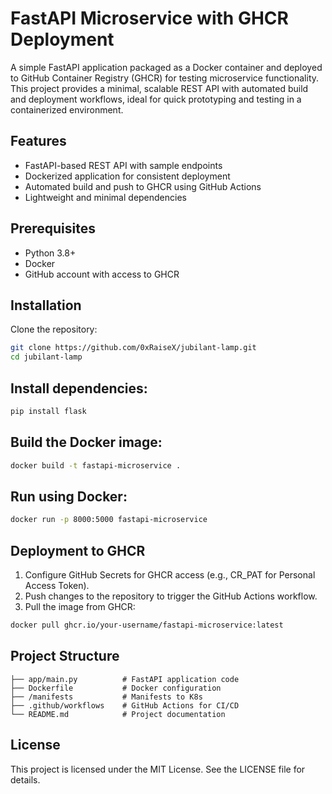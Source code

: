 # FastAPI Microservice with GHCR Deployment

A simple FastAPI application packaged as a Docker container and deployed to GitHub Container Registry (GHCR) for testing microservice functionality. This project provides a minimal, scalable REST API with automated build and deployment workflows, ideal for quick prototyping and testing in a containerized environment.

## Features

- FastAPI-based REST API with sample endpoints
- Dockerized application for consistent deployment
- Automated build and push to GHCR using GitHub Actions
- Lightweight and minimal dependencies 

## Prerequisites

- Python 3.8+
- Docker
- GitHub account with access to GHCR

## Installation

Clone the repository:

```Bash
git clone https://github.com/0xRaiseX/jubilant-lamp.git
cd jubilant-lamp
```

## Install dependencies:

```Bash
pip install flask
```


## Build the Docker image:

```Bash
docker build -t fastapi-microservice .
```

## Run using Docker:
```Bash
docker run -p 8000:5000 fastapi-microservice
```

## Deployment to GHCR
1. Configure GitHub Secrets for GHCR access (e.g., CR_PAT for Personal Access Token).
2. Push changes to the repository to trigger the GitHub Actions workflow.
3. Pull the image from GHCR:
```Bash
docker pull ghcr.io/your-username/fastapi-microservice:latest
```

## Project Structure
```
├── app/main.py          # FastAPI application code
├── Dockerfile           # Docker configuration
├── /manifests           # Manifests to K8s
├── .github/workflows    # GitHub Actions for CI/CD
└── README.md            # Project documentation
```
## License

This project is licensed under the MIT License. See the LICENSE file for details.
